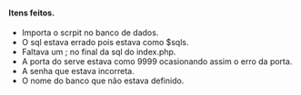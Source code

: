 #### Itens feitos.

* Importa o scrpit no banco de dados.
* O sql estava errado pois estava como $sqls.
* Faltava um ; no final da sql do index.php.
* A porta do serve estava como 9999 ocasionando assim o erro da porta. 
* A senha que estava incorreta.
* O nome do banco que não estava definido.
